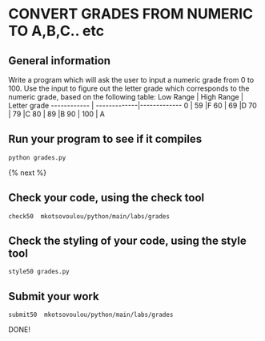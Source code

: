 # CONVERT GRADES FROM NUMERIC TO A,B,C.. etc
## General information

Write a program which will ask the user to input a numeric grade from 0 to 100.
Use the input to figure out the letter grade which corresponds to the numeric grade, based on the following table:
Low Range | High Range | Letter grade
------------ | -------------|-------------
0  | 59 |F
60 | 69 |D
70 | 79 |C
80 | 89 |B
90 | 100 | A

 
## Run your program to see if it compiles

```
python grades.py
```


{% next %}
 
## Check your code, using the check tool
 
```
check50  mkotsovoulou/python/main/labs/grades
```

## Check the styling of your code, using the style tool
 
```
style50 grades.py
```

## Submit your work 

```
submit50  mkotsovoulou/python/main/labs/grades
```

DONE!
 
